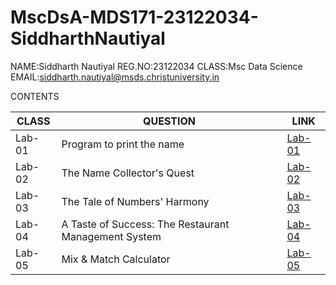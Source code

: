 # MscDsA-MDS171-23122034-SiddharthNautiyal

NAME:Siddharth Nautiyal
REG.NO:23122034
CLASS:Msc Data Science   
EMAIL:siddharth.nautiyal@msds.christuniversity.in

CONTENTS

|CLASS|QUESTION|LINK|
|-----|----------------------------------------------------------|-----------------------------|
|Lab-01| Program to print the name|[Lab-01](https://github.com/Sid0702/MscDsA-MDS171-23122034-SiddharthNautiyal/blob/main/LAb-01.ipynb)|
|Lab-02| The Name Collector's Quest|[Lab-02](https://github.com/Sid0702/MscDsA-MDS171-23122034-SiddharthNautiyal/blob/main/Lab-02.ipynb)|
|Lab-03| The Tale of Numbers' Harmony|[Lab-03](https://github.com/Sid0702/MscDsA-MDS171-23122034-SiddharthNautiyal/blob/main/Lab-03.ipynb)|
|Lab-04| A Taste of Success: The Restaurant Management System |[Lab-04](https://github.com/Sid0702/MscDsA-MDS171-23122034-SiddharthNautiyal/blob/main/Lab-04.ipynb)|
|Lab-05| Mix & Match Calculator |[Lab-05](https://github.com/Sid0702/MscDsA-MDS171-23122034-SiddharthNautiyal/tree/main/lab-05)|
